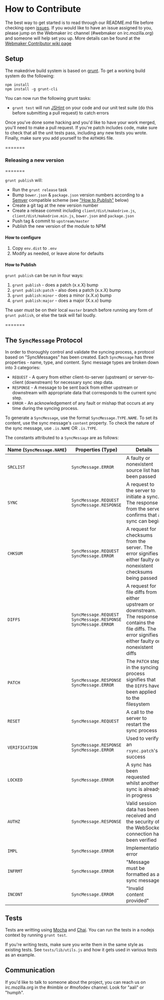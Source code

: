 # How to Contribute

The best way to get started is to read through our README.md file before checking open [issues](https://github.com/mozilla/makedrive/issues). If you would like to have an issue assigned to you, please jump on the Webmaker irc channel (#webmaker on irc.mozilla.org) and someone will help set you up. More details can be found at the [Webmaker Contributor wiki page](https://wiki.mozilla.org/Webmaker/Code)

## Setup

The makedrive build system is based on [grunt](http://gruntjs.com/). To get a working build system
do the following:

```
npm install
npm install -g grunt-cli
```

You can now run the following grunt tasks:
* `grunt test` will run [JSHint](http://www.jshint.com/) on your code and our unit test suite (do this before submitting a pull request) to catch errors

Once you've done some hacking and you'd like to have your work merged, you'll need to
make a pull request. If you're patch includes code, make sure to check that all the
unit tests pass, including any new tests you wrote. Finally, make sure you add yourself
to the `AUTHORS` file.

=======
### Releasing a new version
=======

`grunt publish` will:

* Run the `grunt release` task
* Bump `bower.json` & `package.json` version numbers according to a [Semver](http://semver.org/) compatible scheme (see ["How to Publish"](#how-to-publish) below)
* Create a git tag at the new version number
* Create a release commit including `client/dist/makedrive.js`, `client/dist/makedrive.min.js`, `bower.json` and `package.json`
* Push tag & commit to `upstream/master`
* Publish the new version of the module to NPM

#### How to configure
1. Copy `env.dist` to `.env`
2. Modify as needed, or leave alone for defaults

#### How to Publish
`grunt publish` can be run in four ways:

1.  `grunt publish` - does a patch (x.x.X) bump
2.  `grunt publish:patch` - also does a patch (x.x.X) bump
3.  `grunt publish:minor` - does a minor (x.X.x) bump
4.  `grunt publish:major` - does a major (X.x.x) bump

The user *must* be on their local `master` branch before running any form of `grunt publish`, or else the task will fail loudly.

=======

## The `SyncMessage` Protocol
In order to thoroughly control and validate the syncing process, a protocol based on "SyncMessages" has been created. Each `SyncMessage` has three properties - name, type, and content. Sync message types are broken down
into 3 categories:

- `REQUEST` - A query from either client-to-server (upstream) or server-to-client (downstream) for necessary sync step data.
- `RESPONSE` - A message to be sent back from either upstream or downstream with appropriate data that corresponds to the current sync step.
- `ERROR` - An acknowledgement of any fault or mishap that occurs at any time during the syncing process.

To generate a `SyncMessage`, use the format `SyncMessage.TYPE.NAME`. To set its content, use the sync message's `content` property. To check the nature of the sync message, use `.is.NAME` OR `.is.TYPE`.

The constants attributed to a `SyncMessage` are as follows:

Name&nbsp;(`SyncMessage.NAME`) | Properties (Type) | Details
------ | ------------- | -------------------------
`SRCLIST` | `SyncMessage.ERROR` | A faulty or nonexistent source list has been passed
`SYNC` | `SyncMessage.REQUEST` <br> `SyncMessage.RESPONSE` | A request to the server to initiate a sync. The response from the server confirms that a sync can begin
`CHKSUM` | `SyncMessage.REQUEST` <br> `SyncMessage.ERROR`  | A request for checksums from the server. The error signifies either faulty or nonexistent checksums being passed
`DIFFS` | `SyncMessage.REQUEST` <br> `SyncMessage.RESPONSE` <br> `SyncMessage.ERROR` | A request for file diffs from either upstream or downstream. The response contains the file diffs. The error signifies either faulty or nonexistent diffs
`PATCH` | `SyncMessage.RESPONSE` <br> `SyncMessage.ERROR` | The `PATCH` step in the syncing process signifies that the `DIFFS` have been applied to the filesystem
`RESET` | `SyncMessage.REQUEST` | A call to the server to restart the sync process
`VERIFICATION` | `SyncMessage.RESPONSE` <br> `SyncMessage.ERROR` | Used to verify an `rsync.patch`'s success
`LOCKED` | `SyncMessage.ERROR` | A sync has been requested whilst another sync is already in progress
`AUTHZ` | `SyncMessage.RESPONSE` | Valid session data has been received and the security of the WebSocket connection has been verified
`IMPL` | `SyncMessage.ERROR` | Implementation error
`INFRMT` | `SyncMessage.ERROR` | "Message must be formatted as a sync message"
`INCONT` | `SyncMessage.ERROR` | "Invalid content provided"

## Tests

Tests are writting using [Mocha](http://visionmedia.github.io/mocha/) and [Chai](http://chaijs.com/api/bdd/).
You can run the tests in a nodejs context by running `grunt test`.

If you're writing tests, make sure you write them in the same style as existing tests. See `tests/lib/utils.js` and how it gets used in various tests as
an example.

## Communication

If you'd like to talk to someone about the project, you can reach us on irc.mozilla.org in the #nimble or #mofodev channel. Look for "aali" or "humph".
